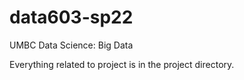 # data603-sp22
UMBC Data Science: Big Data

Everything related to project is in the project directory.

